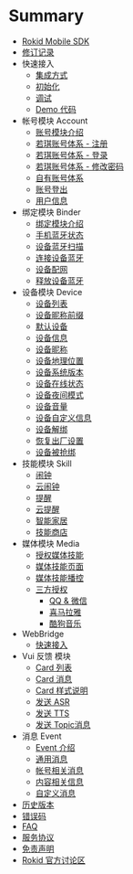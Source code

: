 # Summary

* [Rokid Mobile SDK](README.md)
* [修订记录](res/00_version.md)
* 快速接入
    * [集成方式](res/10_use_sdk.md)
    * [初始化](res/11_sdk_init.md)
    * [调试](res/12_debug.md)
    * [Demo 代码](res/1Z_demo.md)
* 帐号模块 Account
    * [账号模块介绍](res/30_account.md)
    * [若琪账号体系 - 注册](res/31_rokid_register.md)
    * [若琪账号体系 - 登录](res/32_rokid_login.md)
    * [若琪账号体系 - 修改密码](res/33_rokid_change_pwd.md)
    * [自有账号体系](res/35_thirdparty_login.md)
    * [账号登出](res/36_logout.md)
    * [用户信息](res/37_account_info.md)
* 绑定模块 Binder
    * [绑定模块介绍](res/40_binder.md)
    * [手机蓝牙状态](res/41_bt_status.md)
    * [设备蓝牙扫描](res/42_bt_scan.md)
    * [连接设备蓝牙](res/43_bt_connect.md)
    * [设备配网](res/44_bt_send_data.md)
    * [释放设备蓝牙](res/4Z_bt_release.md)
* 设备模块 Device
    * [设备列表](res/device/device_list.md)
    * [设备昵称前缀](res/device/nick_prefix.md)
    * [默认设备](res/device/default.md)
    * [设备信息](res/device/base_info.md)
    * [设备昵称](res/device/nick.md)
    * [设备地理位置](res/device/location.md)
    * [设备系统版本](res/device/version.md)
    * [设备在线状态](res/device/ping.md)
    * [设备夜间模式](res/device/nightmode.md)
    * [设备音量](res/device/volume.md)
    * [设备自定义信息](res/device/custom_info.md)
    * [设备解绑](res/device/unbind.md)
    * [恢复出厂设置](res/device/reset.md)
    * [设备被抢绑](res/device/take.md)
* 技能模块 Skill
    * [闹钟](res/skill/alarm.md)
    * [云闹钟](res/skill/cloud_alarm.md)
    * [提醒](res/skill/remind.md)
    * [云提醒](res/skill/cloud_remind.md)
    * [智能家居](res/skill/homebase.md)
    * [技能商店](res/skill/skill_store.md)
* 媒体模块 Media
    * [授权媒体技能](res/skill/media_skilllist.md)
    * [媒体技能页面](res/skill/media_display.md)
    * [媒体技能播控](res/skill/media_control.md)
    * [三方授权](res/skill/media_thridauth.md)
        * [QQ & 微信](res/skill/media_thrid_qq.md)
        * [喜马拉雅](res/skill/media_thrid_xmly.md)
        * [酷狗音乐](res/skill/media_third_kugou.md)
* WebBridge
    * [快速接入](res/71_use_bridge.md)
* Vui 反馈 模块
    * [Card 列表](res/81_card_list.md)
    * [Card 消息](res/82_card_event.md)
    * [Card 样式说明](res/83_card_style.md)
    * [发送 ASR](res/84_asr.md)
    * [发送 TTS](res/85_tts.md)
    * [发送 Topic消息](res/86_topic_msg.md)
* 消息 Event
    * [Event 介绍](res/X1_event.md)
    * [通用消息](res/X2_channel_message.md)
    * [帐号相关消息](res/X3_account.md)
    * [内容相关信息](res/X5_media.md)
    * [自定义消息](res/X6_custom_topic_msg.md)
* [历史版本](res/history/version.md) 
* [错误码](res/Y0_error_code.md)
* [FAQ](https://github.com/Rokid/RokidMobileSDKAndroidDemo/issues)
* [服务协议](res/Z0_service_agreement.md)
* [免责声明](res/Z1_community_disclaimer.md)
* [Rokid 官方讨论区](https://developer-forum.rokid.com)



